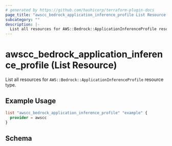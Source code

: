 ```yaml
---
# generated by https://github.com/hashicorp/terraform-plugin-docs
page_title: "awscc_bedrock_application_inference_profile List Resource - terraform-provider-awscc"
subcategory: ""
description: |-
  List all resources for AWS::Bedrock::ApplicationInferenceProfile resource type.
---
```


# awscc_bedrock_application_inference_profile (List Resource)

List all resources for `AWS::Bedrock::ApplicationInferenceProfile` resource type.

## Example Usage

```terraform
list "awscc_bedrock_application_inference_profile" "example" {
  provider = awscc
}
```

<!-- schema generated by tfplugindocs -->
## Schema
